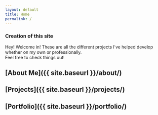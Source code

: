 ```yaml
---
layout: default
title: Home
permalink: /
---
```


### Creation of this site

Hey! Welcome in! These are all the different projects I've helped develop whether on my own or professionally.  
Feel free to check things out!

## [About Me]({{ site.baseurl }}/about/)

## [Projects]({{ site.baseurl }}/projects/)

## [Portfolio]({{ site.baseurl }}/portfolio/)




